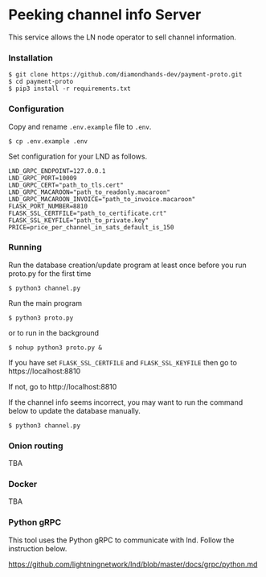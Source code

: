 # Peeking channel info Server

This service allows the LN node operator to sell channel information.

### Installation
```
$ git clone https://github.com/diamondhands-dev/payment-proto.git
$ cd payment-proto
$ pip3 install -r requirements.txt
```

### Configuration
Copy and rename `.env.example` file to `.env`.
```
$ cp .env.example .env
```

Set configuration for your LND as follows.
```
LND_GRPC_ENDPOINT=127.0.0.1
LND_GRPC_PORT=10009
LND_GRPC_CERT="path_to_tls.cert"
LND_GRPC_MACAROON="path_to_readonly.macaroon"
LND_GRPC_MACAROON_INVOICE="path_to_invoice.macaroon"
FLASK_PORT_NUMBER=8810
FLASK_SSL_CERTFILE="path_to_certificate.crt"
FLASK_SSL_KEYFILE="path_to_private.key"
PRICE=price_per_channel_in_sats_default_is_150
```

### Running
Run the database creation/update program at least once before you run proto.py for the first time
```
$ python3 channel.py
```

Run the main program
```
$ python3 proto.py
```
or to run in the background
```
$ nohup python3 proto.py &
```

If you have set `FLASK_SSL_CERTFILE` and `FLASK_SSL_KEYFILE` then go to https://localhost:8810

If not, go to http://localhost:8810

If the channel info seems incorrect, you may want to run the command below to update the database manually.
```
$ python3 channel.py
```


### Onion routing
TBA


### Docker
TBA

### Python gRPC
This tool uses the Python gRPC to communicate with lnd. Follow the instruction below.

https://github.com/lightningnetwork/lnd/blob/master/docs/grpc/python.md
